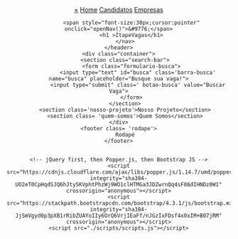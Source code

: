 <!doctype html>
<html lang="pt-BR">
  <head>
    <!-- Required meta tags -->
    <meta charset="utf-8">
    <meta name="viewport" content="width=device-width, initial-scale=1, shrink-to-fit=no">
    <!-- Bootstrap CSS  -->
    <link rel="stylesheet" href="https://stackpath.bootstrapcdn.com/bootstrap/4.3.1/css/bootstrap.min.css" integrity="sha384-ggOyR0iXCbMQv3Xipma34MD+dH/1fQ784/j6cY/iJTQUOhcWr7x9JvoRxT2MZw1T" crossorigin="anonymous">
    <!-- CSS da Página-->
    <link rel="stylesheet" href="./style/style.css">
    <title>ItapeVagas</title>
</head>
  <body>
    <header> 
        <nav class="menu">
            <div id="mySidenav" class="sidenav">
                <a href="javascript:void(0)" class="closebtn" onclick="closeNav()">&times;</a>
                <a href="#">Home</a>
                <a href="#">Candidatos</a>
                <a href="#">Empresas</a>
            </div>
            
            <span style="font-size:30px;cursor:pointer" onclick="openNav()">&#9776;</span>
            <h1 >ItapeVagas</h1>
        </nav>
    </header>
    <div class="container">
        <section class="search-bar">
            <form class="formulario-busca">
                <input type="text" id="busca" class='barra-busca' name="busca" placeholder="Busque sua vaga!">
                <input type="submit" class=' botao-busca' value="Buscar Vaga">
            </form>
        </section>
        <section class='nosso-projeto'>Nosso Projeto</section>
        <section class= 'quem-somos'>Quem Somos</section>
    </div>
    <footer class= 'rodape'>
        Rodapé
    </footer>


    <!-- jQuery first, then Popper.js, then Bootstrap JS -->
    <script src="https://cdnjs.cloudflare.com/ajax/libs/popper.js/1.14.7/umd/popper.min.js" integrity="sha384-UO2eT0CpHqdSJQ6hJty5KVphtPhzWj9WO1clHTMGa3JDZwrnQq4sF86dIHNDz0W1" crossorigin="anonymous"></script>
    <script src="https://stackpath.bootstrapcdn.com/bootstrap/4.3.1/js/bootstrap.min.js" integrity="sha384-JjSmVgyd0p3pXB1rRibZUAYoIIy6OrQ6VrjIEaFf/nJGzIxFDsf4x0xIM+B07jRM" crossorigin="anonymous"></script>
    <script src="./scripts/scripts.js"></script>
</body>
</html>
